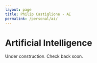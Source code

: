 ```yaml
---
layout: page
title: Philip Castiglione - AI
permalink: /personal/ai/
---
```


# Artificial Intelligence

Under construction. Check back soon.
